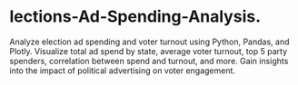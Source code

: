 # lections-Ad-Spending-Analysis.
Analyze election ad spending and voter turnout using Python, Pandas, and Plotly. Visualize total ad spend by state, average voter turnout, top 5 party spenders, correlation between spend and turnout, and more. Gain insights into the impact of political advertising on voter engagement.
